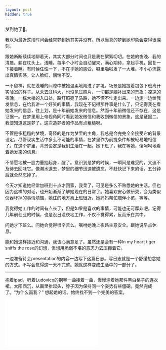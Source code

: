 ```yaml
---
layout: post
hidden: true
---
```


梦到她了🌹。

我以为最近这段时间会经常梦到她其实并没有。所以当真的梦到她印象会变得很深刻。

跟她断断续续地聊着天，其实大部分时间也只是我在絮絮叨叨。在她的夜晚、我的清晨。躺在枕头上，浅睡，每半个小时会自动醒来，满心期待，拿起手机，回复一下接着睡。有时候任性一下，不在乎她的感受，噼里啪啦发了一大堆。不小心流露出真情实感，让人脸红，惴惴不安。

一不留神，就在浅睡的间隙中被她温柔地闯进了梦境。场景是她提着包包下班离开实验室的样子。从未去过科大，也没见过照片，一切都是脑补出来的景象：凉凉的夜晚，一栋大楼的入口处，路灯照亮了马路，她不慌不忙走出来。一边走一边给我发信息，在给我讲一个好笑的事情，我现在不记得那件事是什么了，只记得我在看她发来的信息，往上划，是十年前她发来的信息。然而十年前微信还不存在，这是证据一。在梦里用上帝视角同时看到她发微信和我收到微信的景象，这是证据二。我便知道这是梦了。这次造梦者的作品有点粗糙呀。

不管是多粗糙的梦境，奇怪的是作为梦里的主角，我总是会完完全全接受它的背景设定。尽管现实生活中多么不可能的事情，在梦里作为前提条件却被轻易地相信了。在这个梦里，背景设定是我们生活在一起。她下班了，我在等她，傻呵呵地看着她发来的信息。

不情愿地被一股力量抽起身，醒了。意识到是梦的时候，一瞬间是难受的，又迫不及待去回味它。像潮水退去，梦里的细节迅速被遗忘，不赶快记下来的话，五分钟后就全然忘掉了。

今天才知道她经常加班到十点才回家，我呆了，可见是多么不熟悉她的生活。但也因为这样的对话，也开始渐渐了解她现在的日常了。她喜欢安心做研究，会为类似仪器坏掉的事情烦恼，她住的地方离上班很近，她妈妈帮忙陪伴小孩，等等。

我觉得她工作的时间有点长了，但是如果是喜欢的事情，可能也无可厚非吧。记得几年前创业的时候，也是没日没夜地工作，不仅不觉得累，反而乐在其中。

问她才下班么。问她会觉得很辛苦么。嘱咐她晚上夜路主意安全。跟她说早点休息。

能和她这样接近和沟通，我该心满意足了。虽然还是会有一种In my heart tiger sniffs the rose的幻想，但想用脆弱不堪的意志力去压抑着它。

一边准备待会presentation的内容一边写下这篇日志。写日志就是一个舒缓想念她的方式。不写会觉得这一天不完整。她就这样变成生活中的一部分了。

---

抱着ipad，听着Ludovico的钢琴一曲接着一曲，慢慢涂着她那件黑白格子的连衣裙。太阳西沉，从画里抬起头，脖子因为保持同一个姿势有些僵硬。竟然完成了。“为什么画我？” 想起她的话。始终找不到一个完美的答案。

<div class="responsive-video-container">
  <iframe src="//player.bilibili.com/player.html?aid=764269878&bvid=BV13r4y1k7Sf&cid=445427963&page=1&danmaku=0" scrolling="no" border="0" frameborder="no" framespacing="0" allowfullscreen="true"> </iframe>
</div>